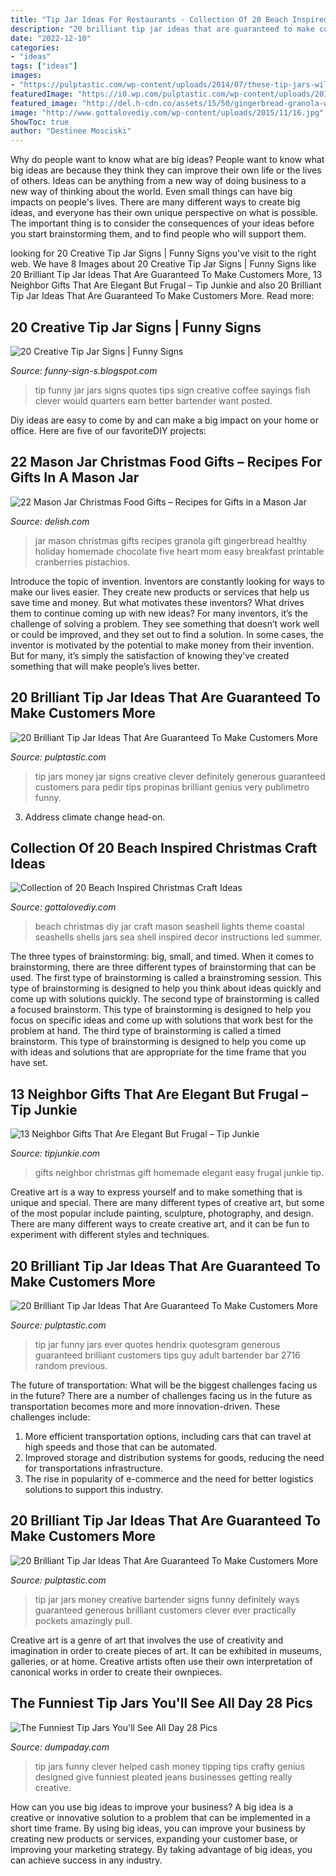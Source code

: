 ```yaml
---
title: "Tip Jar Ideas For Restaurants - Collection Of 20 Beach Inspired Christmas Craft Ideas"
description: "20 brilliant tip jar ideas that are guaranteed to make customers more"
date: "2022-12-10"
categories:
- "ideas"
tags: ["ideas"]
images:
- "https://pulptastic.com/wp-content/uploads/2014/07/these-tip-jars-will-definitely-get-money-4.jpg"
featuredImage: "https://i0.wp.com/pulptastic.com/wp-content/uploads/2014/07/these-tip-jars-will-definitely-get-money-6.jpg?resize=500%2C727"
featured_image: "http://del.h-cdn.co/assets/15/50/gingerbread-granola-with-cranberries-pistachios-white-chocolate-chips-by-five-heart-home_700pxtag.jpg"
image: "http://www.gottalovediy.com/wp-content/uploads/2015/11/16.jpg"
ShowToc: true
author: "Destinee Mosciski"
---
```



Why do people want to know what are big ideas?
People want to know what big ideas are because they think they can improve their own life or the lives of others. Ideas can be anything from a new way of doing business to a new way of thinking about the world. Even small things can have big impacts on people's lives. There are many different ways to create big ideas, and everyone has their own unique perspective on what is possible. The important thing is to consider the consequences of your ideas before you start brainstorming them, and to find people who will support them.

	

		
looking for 20 Creative Tip Jar Signs | Funny Signs you've visit to the right web. We have 8 Images about 20 Creative Tip Jar Signs | Funny Signs like 20 Brilliant Tip Jar Ideas That Are Guaranteed To Make Customers More, 13 Neighbor Gifts That Are Elegant But Frugal – Tip Junkie and also 20 Brilliant Tip Jar Ideas That Are Guaranteed To Make Customers More. Read more:
		
    
## 20 Creative Tip Jar Signs | Funny Signs

<img loading=lazy src="https://2.bp.blogspot.com/-yv4QuNCmOnQ/TvHSlA8BTJI/AAAAAAAACpk/FCEPeIB8_yU/s640/funny+tip+jars+019.jpg" onerror="this.onerror=null;this.src='https://tse4.mm.bing.net/th?id=OIP.aFvyP-6FaN3re48mvTC34QAAAA&amp;pid=15.1';" alt="20 Creative Tip Jar Signs | Funny Signs">

_Source: funny-sign-s.blogspot.com_

>tip funny jar jars signs quotes tips sign creative coffee sayings fish clever would quarters earn better bartender want posted. 

	

Diy ideas are easy to come by and can make a big impact on your home or office. Here are five of our favoriteDIY projects: 

    
## 22 Mason Jar Christmas Food Gifts – Recipes For Gifts In A Mason Jar

<img loading=lazy src="http://del.h-cdn.co/assets/15/50/gingerbread-granola-with-cranberries-pistachios-white-chocolate-chips-by-five-heart-home_700pxtag.jpg" onerror="this.onerror=null;this.src='https://tse1.mm.bing.net/th?id=OIP.9Zljg44YgY_qRwALwchl2gHaLH&amp;pid=15.1';" alt="22 Mason Jar Christmas Food Gifts – Recipes for Gifts in a Mason Jar">

_Source: delish.com_

>jar mason christmas gifts recipes granola gift gingerbread healthy holiday homemade chocolate five heart mom easy breakfast printable cranberries pistachios. 

	

Introduce the topic of invention.
Inventors are constantly looking for ways to make our lives easier. They create new products or services that help us save time and money. But what motivates these inventors? What drives them to continue coming up with new ideas?
For many inventors, it’s the challenge of solving a problem. They see something that doesn’t work well or could be improved, and they set out to find a solution. In some cases, the inventor is motivated by the potential to make money from their invention. But for many, it’s simply the satisfaction of knowing they’ve created something that will make people’s lives better.

    
## 20 Brilliant Tip Jar Ideas That Are Guaranteed To Make Customers More

<img loading=lazy src="https://pulptastic.com/wp-content/uploads/2014/07/these-tip-jars-will-definitely-get-money-4.jpg" onerror="this.onerror=null;this.src='https://tse1.mm.bing.net/th?id=OIP.gy4816YkRdHKQXfoC6a4EAHaIl&amp;pid=15.1';" alt="20 Brilliant Tip Jar Ideas That Are Guaranteed To Make Customers More">

_Source: pulptastic.com_

>tip jars money jar signs creative clever definitely generous guaranteed customers para pedir tips propinas brilliant genius very publimetro funny. 

	

3. Address climate change head-on. 

    
## Collection Of 20 Beach Inspired Christmas Craft Ideas

<img loading=lazy src="http://www.gottalovediy.com/wp-content/uploads/2015/11/16.jpg" onerror="this.onerror=null;this.src='https://tse3.mm.bing.net/th?id=OIP.qvhBOJe79jbszwnnMYH99gAAAA&amp;pid=15.1';" alt="Collection of 20 Beach Inspired Christmas Craft Ideas">

_Source: gottalovediy.com_

>beach christmas diy jar craft mason seashell lights theme coastal seashells shells jars sea shell inspired decor instructions led summer. 

	

The three types of brainstorming: big, small, and timed.
When it comes to brainstorming, there are three different types of brainstorming that can be used. The first type of brainstorming is called a brainstroming session. This type of brainstorming is designed to help you think about ideas quickly and come up with solutions quickly. The second type of brainstorming is called a focused brainstorm. This type of brainstorming is designed to help you focus on specific ideas and come up with solutions that work best for the problem at hand. The third type of brainstorming is called a timed brainstorm. This type of brainstorming is designed to help you come up with ideas and solutions that are appropriate for the time frame that you have set.

    
## 13 Neighbor Gifts That Are Elegant But Frugal – Tip Junkie

<img loading=lazy src="https://cdn.tipjunkie.com/wp-content/uploads/2011/07/951.jpg" onerror="this.onerror=null;this.src='https://tse2.mm.bing.net/th?id=OIP.NE0iakwm2vfqOCYdwwTxpAHaKX&amp;pid=15.1';" alt="13 Neighbor Gifts That Are Elegant But Frugal – Tip Junkie">

_Source: tipjunkie.com_

>gifts neighbor christmas gift homemade elegant easy frugal junkie tip. 

	

Creative art is a way to express yourself and to make something that is unique and special. There are many different types of creative art, but some of the most popular include painting, sculpture, photography, and design. There are many different ways to create creative art, and it can be fun to experiment with different styles and techniques.

    
## 20 Brilliant Tip Jar Ideas That Are Guaranteed To Make Customers More

<img loading=lazy src="https://i1.wp.com/pulptastic.com/wp-content/uploads/2014/07/these-tip-jars-will-definitely-get-money-16.jpg?resize=500%2C667" onerror="this.onerror=null;this.src='https://tse3.mm.bing.net/th?id=OIP.wB9Gu7MIWOcCjqzxobZwzQHaJ4&amp;pid=15.1';" alt="20 Brilliant Tip Jar Ideas That Are Guaranteed To Make Customers More">

_Source: pulptastic.com_

>tip jar funny jars ever quotes hendrix quotesgram generous guaranteed brilliant customers tips guy adult bartender bar 2716 random previous. 

	

The future of transportation: What will be the biggest challenges facing us in the future?
There are a number of challenges facing us in the future as transportation becomes more and more innovation-driven. These challenges include: 
1) More efficient transportation options, including cars that can travel at high speeds and those that can be automated.
2) Improved storage and distribution systems for goods, reducing the need for transportations infrastructure. 
3) The rise in popularity of e-commerce and the need for better logistics solutions to support this industry.

    
## 20 Brilliant Tip Jar Ideas That Are Guaranteed To Make Customers More

<img loading=lazy src="https://i0.wp.com/pulptastic.com/wp-content/uploads/2014/07/these-tip-jars-will-definitely-get-money-6.jpg?resize=500%2C727" onerror="this.onerror=null;this.src='https://tse3.mm.bing.net/th?id=OIP.B4sNj2eL3-MTx9f5DnW-6QHaKx&amp;pid=15.1';" alt="20 Brilliant Tip Jar Ideas That Are Guaranteed To Make Customers More">

_Source: pulptastic.com_

>tip jar jars money creative bartender signs funny definitely ways guaranteed generous brilliant customers clever ever practically pockets amazingly pull. 

	

Creative art is a genre of art that involves the use of creativity and imagination in order to create pieces of art. It can be exhibited in museums, galleries, or at home. Creative artists often use their own interpretation of canonical works in order to create their ownpieces.

    
## The Funniest Tip Jars You&#039;ll See All Day 28 Pics

<img loading=lazy src="http://www.dumpaday.com/wp-content/uploads/2017/11/tips-4.jpg" onerror="this.onerror=null;this.src='https://tse2.mm.bing.net/th?id=OIP.8-l1MYTS6TQvgciF7hR1CwHaJ4&amp;pid=15.1';" alt="The Funniest Tip Jars You&#039;ll See All Day 28 Pics">

_Source: dumpaday.com_

>tip jars funny clever helped cash money tipping tips crafty genius designed give funniest pleated jeans businesses getting really creative. 

	

How can you use big ideas to improve your business?
A big idea is a creative or innovative solution to a problem that can be implemented in a short time frame. By using big ideas, you can improve your business by creating new products or services, expanding your customer base, or improving your marketing strategy. By taking advantage of big ideas, you can achieve success in any industry.

